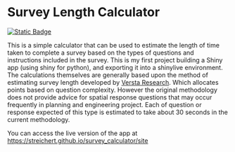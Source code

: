 # Survey Length Calculator
[![Static Badge](https://img.shields.io/badge/Launch-Shiny_App-blue?logo=python&labelColor=c0c0c0)](https://streichert.github.io/survey_calculator/site)

This is a simple calculator that can be used to estimate the length of time taken to complete a survey based on the types of questions and instructions included in the survey. This is my first project building a Shiny app (using shiny for python), and exporting it into a shinylive environment. The calculations themselves are generally based upon the method of estimating survey length developed by [Versta Research](https://verstaresearch.com/newsletters/how-to-estimate-the-length-of-a-survey/). Which allocates points based on question complexity. However the original methodology does not provide advice for spatial response questions that may occur frequently in planning and engineering project. Each of question or response expected of this type is estimated to take about 30 seconds in the current methodology. 

You can access the live version of the app at https://streichert.github.io/survey_calculator/site


